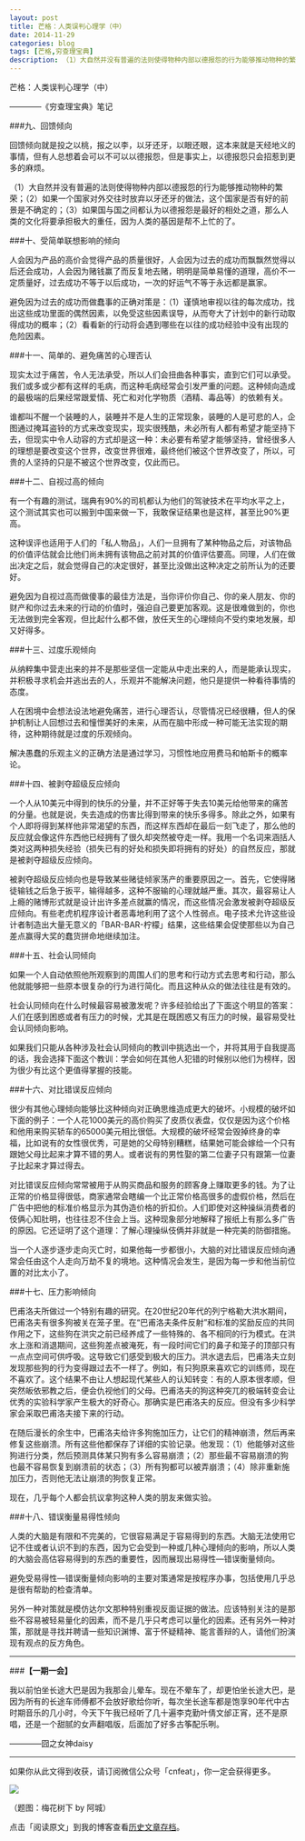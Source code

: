 ```yaml
---
layout: post
title: 芒格：人类误判心理学（中）
date: 2014-11-29
categories: blog
tags: [芒格,穷查理宝典]
description: （1）大自然并没有普遍的法则使得物种内部以德报怨的行为能够推动物种的繁荣；（2）如果一个国家对外交往时放弃以牙还牙的做法，这个国家是否有好的前景是不确定的；（3）如果国与国之间都认为以德报怨是最好的相处之道，那么人类的文化将要承担极大的重任，因为人类的基因是帮不上忙的了。
---
```



芒格：人类误判心理学（中）

————《穷查理宝典》笔记

###九、回馈倾向

回馈倾向就是投之以桃，报之以李，以牙还牙，以眼还眼，这本来就是天经地义的事情，但有人总想着会可以不可以以德报怨，但是事实上，以德报怨只会招惹到更多的麻烦。

（1）大自然并没有普遍的法则使得物种内部以德报怨的行为能够推动物种的繁荣；（2）如果一个国家对外交往时放弃以牙还牙的做法，这个国家是否有好的前景是不确定的；（3）如果国与国之间都认为以德报怨是最好的相处之道，那么人类的文化将要承担极大的重任，因为人类的基因是帮不上忙的了。


###十、受简单联想影响的倾向

人会因为产品的高价会觉得产品的质量很好，人会因为过去的成功而飘飘然觉得以后还会成功，人会因为赌钱赢了而反复地去赌，明明是简单易懂的道理，高价不一定质量好，过去成功不等于以后成功，一次的好运气不等于永远都是赢家。

避免因为过去的成功而做蠢事的正确对策是：（1）谨慎地审视以往的每次成功，找出这些成功里面的偶然因素，以免受这些因素误导，从而夸大了计划中的新行动取得成功的概率；（2）看看新的行动将会遇到哪些在以往的成功经验中没有出现的危险因素。


###十一、简单的、避免痛苦的心理否认

现实太过于痛苦，令人无法承受，所以人们会扭曲各种事实，直到它们可以承受。我们或多或少都有这样的毛病，而这种毛病经常会引发严重的问题。这种倾向造成的最极端的后果经常跟爱情、死亡和对化学物质（酒精、毒品等）的依赖有关。

谁都叫不醒一个装睡的人，装睡并不是人生的正常现象，装睡的人是可悲的人，企图通过掩耳盗铃的方式来改变现实，现实很残酷，未必所有人都有希望才能坚持下去，但现实中令人动容的方式却是这一种：未必要有希望才能够坚持，曾经很多人的理想是要改变这个世界，改变世界很难，最终他们被这个世界改变了，所以，可贵的人坚持的只是不被这个世界改变，仅此而已。

###十二、自视过高的倾向

有一个有趣的测试，瑞典有90%的司机都认为他们的驾驶技术在平均水平之上，这个测试其实也可以搬到中国来做一下，我敢保证结果也是这样，甚至比90%更高。

这种误评也适用于人们的「私人物品」，人们一旦拥有了某种物品之后，对该物品的价值评估就会比他们尚未拥有该物品之前对其的价值评估要高。同理，人们在做出决定之后，就会觉得自己的决定很好，甚至比没做出这种决定之前所认为的还要好。

避免因为自视过高而做傻事的最佳方法是，当你评价你自己、你的亲人朋友、你的财产和你过去未来的行动的价值时，强迫自己要更加客观。这是很难做到的，你也无法做到完全客观，但比起什么都不做，放任天生的心理倾向不受约束地发展，却又好得多。


###十三、过度乐观倾向

从纳粹集中营走出来的并不是那些坚信一定能从中走出来的人，而是能承认现实，并积极寻求机会并逃出去的人，乐观并不能解决问题，他只是提供一种看待事情的态度。

人在困境中会想法设法地避免痛苦，进行心理否认，尽管情况已经很糟，但人的保护机制让人回想过去和憧憬美好的未来，从而在脑中形成一种可能无法实现的期待，这种期待就是过度的乐观倾向。

解决愚蠢的乐观主义的正确方法是通过学习，习惯性地应用费马和帕斯卡的概率论。

###十四、被剥夺超级反应倾向

一个人从10美元中得到的快乐的分量，并不正好等于失去10美元给他带来的痛苦的分量。也就是说，失去造成的伤害比得到带来的快乐多得多。除此之外，如果有个人即将得到某样他非常渴望的东西，而这样东西却在最后一刻飞走了，那么他的反应就会像这件东西他已经拥有了很久却突然被夺走一样。我用一个名词来涵括人类对这两种损失经验（损失已有的好处和损失即将拥有的好处）的自然反应，那就是被剥夺超级反应倾向。

被剥夺超级反应倾向也是导致某些赌徒倾家荡产的重要原因之一。首先，它使得赌徒输钱之后急于扳平，输得越多，这种不服输的心理就越严重。其次，最容易让人上瘾的赌博形式就是设计出许多差点就赢的情况，而这些情况会激发被剥夺超级反应倾向。有些老虎机程序设计者恶毒地利用了这个人性弱点。电子技术允许这些设计者制造出大量无意义的「BAR-BAR-柠檬」结果，这些结果会促使那些以为自己差点赢得大奖的蠢货拼命地继续加注。

###十五、社会认同倾向

如果一个人自动依照他所观察到的周围人们的思考和行动方式去思考和行动，那么他就能够把一些原本很复杂的行为进行简化。而且这种从众的做法往往是有效的。

社会认同倾向在什么时候最容易被激发呢？许多经验给出了下面这个明显的答案：人们在感到困惑或者有压力的时候，尤其是在既困惑又有压力的时候，最容易受社会认同倾向影响。

如果我们只能从各种涉及社会认同倾向的教训中挑选出一个，并将其用于自我提高的话，我会选择下面这个教训：学会如何在其他人犯错的时候别以他们为榜样，因为很少有比这个更值得掌握的技能。


###十六、对比错误反应倾向

很少有其他心理倾向能够比这种倾向对正确思维造成更大的破坏。小规模的破坏如下面的例子：一个人花1000美元的高价购买了皮质仪表盘，仅仅是因为这个价格和他用来购买轿车的65000美元相比很低。大规模的破坏经常会毁掉终身的幸福，比如说有的女性很优秀，可是她的父母特别糟糕，结果她可能会嫁给一个只有跟她父母比起来才算不错的男人。或者说有的男性娶的第二位妻子只有跟第一位妻子比起来才算过得去。

对比错误反应倾向常常被用于从购买商品和服务的顾客身上赚取更多的钱。为了让正常的价格显得很低，商家通常会瞎编一个比正常价格高很多的虚假价格，然后在广告中把他的标准价格显示为其伪造价格的折扣价。人们即使对这种操纵消费者的伎俩心知肚明，也往往忍不住会上当。这种现象部分地解释了报纸上有那么多广告的原因。它还证明了这个道理：了解心理操纵伎俩并非就是一种完美的防御措施。
 
当一个人逐步逐步走向灭亡时，如果他每一步都很小，大脑的对比错误反应倾向通常会任由这个人走向万劫不复的境地。这种情况会发生，是因为每一步和他当前位置的对比太小了。


###十七、压力影响倾向

巴甫洛夫所做过一个特别有趣的研究。在20世纪20年代的列宁格勒大洪水期间，巴甫洛夫有很多狗被关在笼子里。在“巴甫洛夫条件反射”和标准的奖励反应的共同作用之下，这些狗在洪灾之前已经养成了一些特殊的、各不相同的行为模式。在洪水上涨和消退期间，这些狗差点被淹死，有一段时间它们的鼻子和笼子的顶部只有一点点空间可供呼吸。这导致它们感受到极大的压力。洪水退去后，巴甫洛夫立刻发现那些狗的行为变得跟过去不一样了。例如，有只狗原来喜欢它的训练师，现在不喜欢了。这个结果不由让人想起现代某些人的认知转变：有的人原本很孝顺，但突然皈依邪教之后，便会仇视他们的父母。巴甫洛夫的狗这种突兀的极端转变会让优秀的实验科学家产生极大的好奇心。那确实是巴甫洛夫的反应。但没有多少科学家会采取巴甫洛夫接下来的行动。

在随后漫长的余生中，巴甫洛夫给许多狗施加压力，让它们的精神崩溃，然后再来修复这些崩溃。所有这些他都保存了详细的实验记录。他发现：（1）他能够对这些狗进行分类，然后预测具体某只狗有多么容易崩溃；（2）那些最不容易崩溃的狗也最不容易恢复到崩溃前的状态；（3）所有狗都可以被弄崩溃；（4）除非重新施加压力，否则他无法让崩溃的狗恢复正常。
 
现在，几乎每个人都会抗议拿狗这种人类的朋友来做实验。


###十八、错误衡量易得性倾向

人类的大脑是有限和不完美的，它很容易满足于容易得到的东西。大脑无法使用它记不住或者认识不到的东西，因为它会受到一种或几种心理倾向的影响，所以人类的大脑会高估容易得到的东西的重要性，因而展现出易得性—错误衡量倾向。

避免受易得性—错误衡量倾向影响的主要对策通常是按程序办事，包括使用几乎总是很有帮助的检查清单。
 
另外一种对策就是模仿达尔文那种特别重视反面证据的做法。应该特别关注的是那些不容易被轻易量化的因素，而不是几乎只考虑可以量化的因素。还有另外一种对策，那就是寻找并聘请一些知识渊博、富于怀疑精神、能言善辩的人，请他们扮演现有观点的反方角色。

---

###**【一期一会】**


我以前怕坐长途大巴是因为我那会儿晕车。现在不晕车了，却更怕坐长途大巴，是因为所有的长途车师傅都不会放好歌给你听，每次坐长途车都是饱享90年代中古时期音乐的几小时，今天下午我已经听了几十遍李克勤叶倩文邰正宵，还不是原唱，还是一个甜腻的女声翻唱版，后面加了好多古筝配乐咧。

————囧之女神daisy

----

如果你从此文得到收获，请订阅微信公众号「cnfeat」，你一定会获得更多。

![](http://cnfeat.qiniudn.com/signitrue-2014-11-15.jpg)

（题图：梅花树下 by 阿城）

点击「阅读原文」到我的博客查看[历史文章存档](http://cnfeat.com)。
